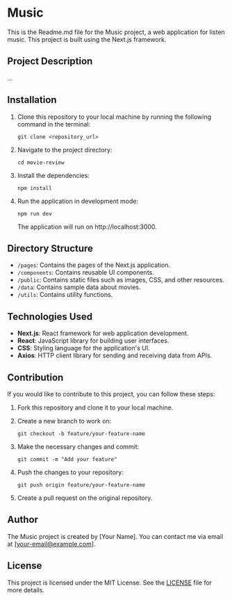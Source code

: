 # Music

This is the Readme.md file for the Music project, a web application for listen music. This project is built using the Next.js framework.

## Project Description

...

## Installation

1. Clone this repository to your local machine by running the following command in the terminal:

   ```
   git clone <repository_url>
   ```

2. Navigate to the project directory:

   ```
   cd movie-review
   ```

3. Install the dependencies:

   ```
   npm install
   ```

4. Run the application in development mode:

   ```
   npm run dev
   ```

   The application will run on http://localhost:3000.

## Directory Structure

- `/pages`: Contains the pages of the Next.js application.
- `/components`: Contains reusable UI components.
- `/public`: Contains static files such as images, CSS, and other resources.
- `/data`: Contains sample data about movies.
- `/utils`: Contains utility functions.

## Technologies Used

- **Next.js**: React framework for web application development.
- **React**: JavaScript library for building user interfaces.
- **CSS**: Styling language for the application's UI.
- **Axios**: HTTP client library for sending and receiving data from APIs.

## Contribution

If you would like to contribute to this project, you can follow these steps:

1. Fork this repository and clone it to your local machine.
2. Create a new branch to work on:

   ```
   git checkout -b feature/your-feature-name
   ```

3. Make the necessary changes and commit:

   ```
   git commit -m "Add your feature"
   ```

4. Push the changes to your repository:

   ```
   git push origin feature/your-feature-name
   ```

5. Create a pull request on the original repository.

## Author

The Music project is created by [Your Name]. You can contact me via email at [your-email@example.com].

## License

This project is licensed under the MIT License. See the [LICENSE](LICENSE) file for more details.